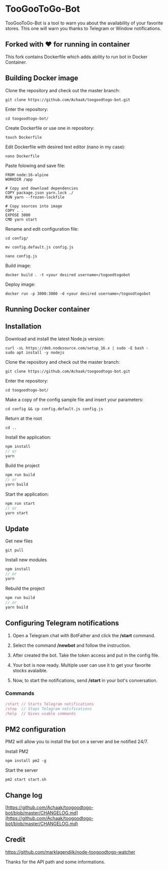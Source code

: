 # TooGooToGo-Bot
TooGooToGo-Bot is a tool to warn you about the availability of your favorite stores.
This one will warn you thanks to Telegram or Window notifications.

## Forked with ❤️ for running in container
This fork contains Dockerfile which adds ability to run bot in Docker Container. 

## Building Docker image
Clone the repository and check out the master branch: 
```
git clone https://github.com/Achaak/toogoodtogo-bot.git
```
Enter the repository:
```
cd toogoodtogo-bot/
```
Create Dockerfile or use one in repository:
```
touch Dockerfile
```
Edit Dockerfile with desired text editor (nano in my case):
```
nano Dockerfile
```
Paste folowing and save file:
```
FROM node:16-alpine
WORKDIR /app

# Copy and download dependencies
COPY package.json yarn.lock ./
RUN yarn --frozen-lockfile

# Copy sources into image
COPY . .
EXPOSE 3000
CMD yarn start
```
Rename and edit configuration file:
```
cd config/

mv config.default.js config.js

nano config.js
```

Build image:
```
docker build . -t <your desired username>/togoodtogobot
```
Deploy image:
```
docker run -p 3000:3000 -d <your desired username>/togoodtogobot
```

## Running Docker container




## Installation
Download and install the latest Node.js version:
```
curl -sL https://deb.nodesource.com/setup_16.x | sudo -E bash -
sudo apt install -y nodejs
```
Clone the repository and check out the master branch: 
```
git clone https://github.com/Achaak/toogoodtogo-bot.git
```

Enter the repository:
```
cd toogoodtogo-bot/
```

Make a copy of the config sample file and insert your parameters: 
```
cd config && cp config.default.js config.js
```

Return at the root
```
cd ..
```

Install the application:
```js
npm install
// or
yarn
```

Build the project
```js
npm run build
// or
yarn build
```

Start the application:
```js
npm run start
// or
yarn start
```

## Update
Get new files
```
git pull
```
Install new modules
```js
npm install
// or
yarn
```
Rebuild the project
```js
npm run build
// or
yarn build
```


## Configuring Telegram notifications
1. Open a Telegram chat with BotFather and click the **/start** command.

2. Select the command **/newbot** and follow the instruction.

3. After created the bot. Take the token access and put in the config file.

4. Your bot is now ready. Multiple user can use it to get your favorite stocks avalaible.

5. Now, to start the notifications, send **/start** in your bot's conversation.

### Commands
```js
/start // Starts Telegram notifications
/stop  // Stops Telegram notifications
/help  // Gives usable commands
```

## PM2 configuration
PM2 will allow you to install the bot on a server and be notified 24/7.

Install PM2
```
npm install pm2 -g
```

Start the server
```
pm2 start start.sh
```

## Change log
[https://github.com/Achaak/toogoodtogo-bot/blob/master/CHANGELOG.md](https://github.com/Achaak/toogoodtogo-bot/blob/master/CHANGELOG.md)


## Credit
https://github.com/marklagendijk/node-toogoodtogo-watcher

Thanks for the API path and some informations.
